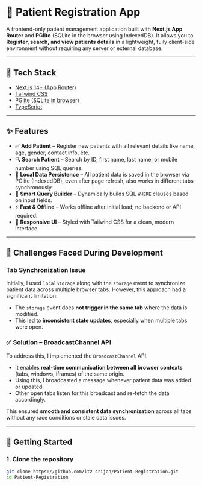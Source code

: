 # 🏥 Patient Registration App

A frontend-only patient management application built with **Next.js App Router** and **PGlite** (SQLite in the browser using IndexedDB). It allows you to **Register, search, and view patients details** in a lightweight, fully client-side environment without requiring any server or external database.

---

## 🧩 Tech Stack

- [Next.js 14+ (App Router)](https://nextjs.org/)
- [Tailwind CSS](https://tailwindcss.com/)
- [PGlite (SQLite in browser)](https://electric-sql.com/docs/pglite)
- [TypeScript](https://www.typescriptlang.org/)

---

## ✨ Features

- ✅ **Add Patient** – Register new patients with all relevant details like name, age, gender, contact info, etc.
- 🔍 **Search Patient** – Search by ID, first name, last name, or mobile number using SQL queries.
- 💾 **Local Data Persistence** – All patient data is saved in the browser via PGlite (IndexedDB), even after page refresh, also works in different tabs synchronously.
- 🧠 **Smart Query Builder** – Dynamically builds SQL `WHERE` clauses based on input fields.
- ⚡ **Fast & Offline** – Works offline after initial load; no backend or API required.
- 🎨 **Responsive UI** – Styled with Tailwind CSS for a clean, modern interface.

---

## 🧗 Challenges Faced During Development

### Tab Synchronization Issue

Initially, I used `localStorage` along with the `storage` event to synchronize patient data across multiple browser tabs. However, this approach had a significant limitation:

- The `storage` event does **not trigger in the same tab** where the data is modified.
- This led to **inconsistent state updates**, especially when multiple tabs were open.

### ✅ Solution – BroadcastChannel API

To address this, I implemented the `BroadcastChannel` API.

- It enables **real-time communication between all browser contexts** (tabs, windows, iframes) of the same origin.
- Using this, I broadcasted a message whenever patient data was added or updated.
- Other open tabs listen for this broadcast and re-fetch the data accordingly.

This ensured **smooth and consistent data synchronization** across all tabs without any race conditions or stale data issues.

---

## 🚀 Getting Started

### 1. Clone the repository

```bash
git clone https://github.com/itz-srijan/Patient-Registration.git
cd Patient-Registration
```
